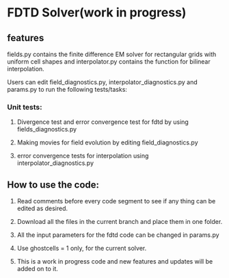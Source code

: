 # FDTD Solver(work in progress)

## features

fields.py contains the finite difference EM solver for rectangular grids with uniform cell shapes and interpolator.py contains the function for bilinear interpolation. 

Users can edit field_diagnostics.py, interpolator_diagnostics.py and params.py to run the following tests/tasks:

### Unit tests:

1. Divergence test and error convergence test for fdtd by using fields_diagnostics.py

2. Making movies for field evolution by editing field_diagnostics.py

3. error convergence tests for interpolation using interpolator_diagnostics.py

## How to use the code:


1. Read comments before every code segment to see if any thing can be edited as desired.

2. Download all the files in the current branch and place them in one folder.

3. All the input parameters for the fdtd code can be changed in params.py

4. Use ghostcells = 1 only, for the current solver.

5. This is a work in progress code and new features and updates will be added on to it.
